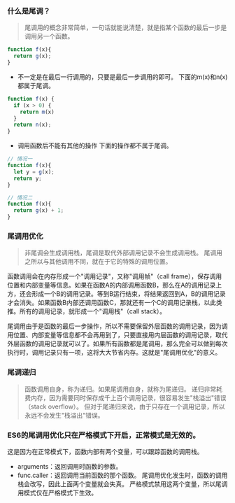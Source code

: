 ### 什么是尾调？
> 尾调用的概念非常简单，一句话就能说清楚，就是指某个函数的最后一步是调用另一个函数。

```js
function f(x){
  return g(x);
}
```


+ 不一定是在最后一行调用的，只要是最后一步调用的即可。
下面的m(x)和n(x)都属于尾调。
```js
function f(x) {
  if (x > 0) {
    return m(x)
  }
  return n(x);
}
```
+ 调用函数后不能有其他的操作
下面的操作都不属于尾调。
```js
// 情况一
function f(x){
  let y = g(x);
  return y;
}

// 情况二
function f(x){
  return g(x) + 1;
}
```


### 尾调用优化
> 非尾调会生成调用栈，尾调是取代外部调用记录不会生成调用栈。
尾调用之所以与其他调用不同，就在于它的特殊的调用位置。

函数调用会在内存形成一个"调用记录"，又称"调用帧"（call frame），保存调用位置和内部变量等信息。如果在函数A的内部调用函数B，那么在A的调用记录上方，还会形成一个B的调用记录。等到B运行结束，将结果返回到A，B的调用记录才会消失。如果函数B内部还调用函数C，那就还有一个C的调用记录栈，以此类推。所有的调用记录，就形成一个"调用栈"（call stack）。

尾调用由于是函数的最后一步操作，所以不需要保留外层函数的调用记录，因为调用位置、内部变量等信息都不会再用到了，只要直接用内层函数的调用记录，取代外层函数的调用记录就可以了。如果所有函数都是尾调用，那么完全可以做到每次执行时，调用记录只有一项，这将大大节省内存。这就是"尾调用优化"的意义。



### 尾调递归
> 函数调用自身，称为递归。如果尾调用自身，就称为尾递归。
递归非常耗费内存，因为需要同时保存成千上百个调用记录，很容易发生"栈溢出"错误（stack overflow）。
但对于尾递归来说，由于只存在一个调用记录，所以永远不会发生"栈溢出"错误。


### ES6的尾调用优化只在严格模式下开启，正常模式是无效的。
这是因为在正常模式下，函数内部有两个变量，可以跟踪函数的调用栈。
+ arguments：返回调用时函数的参数。
+ func.caller：返回调用当前函数的那个函数。
尾调用优化发生时，函数的调用栈会改写，因此上面两个变量就会失真。
严格模式禁用这两个变量，所以尾调用模式仅在严格模式下生效。